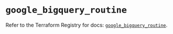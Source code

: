 # `google_bigquery_routine`

Refer to the Terraform Registry for docs: [`google_bigquery_routine`](https://registry.terraform.io/providers/hashicorp/google-beta/6.49.0/docs/resources/google_bigquery_routine).
